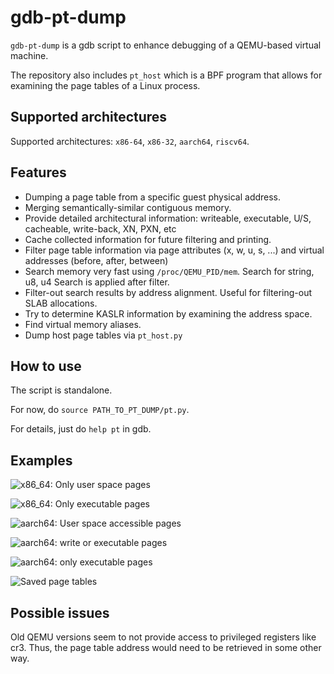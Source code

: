 # gdb-pt-dump

`gdb-pt-dump` is a gdb script to enhance debugging of a QEMU-based virtual machine.

The repository also includes `pt_host` which is a BPF program that allows for examining the page tables of a Linux process.

## Supported architectures

Supported architectures: `x86-64`, `x86-32`, `aarch64`, `riscv64`.

## Features

* Dumping a page table from a specific guest physical address.
* Merging semantically-similar contiguous memory.
* Provide detailed architectural information: writeable, executable, U/S, cacheable, write-back, XN, PXN, etc
* Cache collected information for future filtering and printing.
* Filter page table information via page attributes (x, w, u, s, ...) and virtual addresses (before, after, between)
* Search memory very fast using `/proc/QEMU_PID/mem`. Search for string, u8, u4
  Search is applied after filter.
* Filter-out search results by address alignment. Useful for filtering-out SLAB allocations.
* Try to determine KASLR information by examining the address space.
* Find virtual memory aliases.
* Dump host page tables via `pt_host.py`

## How to use

The script is standalone.

For now, do `source PATH_TO_PT_DUMP/pt.py`.

For details, just do `help pt` in gdb.

## Examples

![x86_64: Only user space pages](example_pictures/x86_64_user_space.jpg "x86_64 only user space")

![x86_64: Only executable pages](example_pictures/x86_64_exec_filter.jpg "x86_64 only executable")

![aarch64: User space accessible pages](example_pictures/aarch64_user.jpg "Aarch64 user space accessible")

![aarch64: write or executable pages](example_pictures/aarch64_w_or_x.jpg "Aarch64 write or executable pages")

![aarch64: only executable pages](example_pictures/aarch64_x.jpg "Aarch64 only executable pages")

![Saved page tables](example_pictures/cache_list.jpg "Show saved page tables")

## Possible issues

Old QEMU versions seem to not provide access to privileged registers like cr3.
Thus, the page table address would need to be retrieved in some other way.

